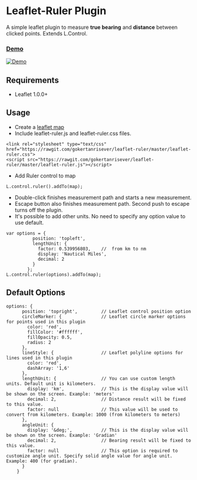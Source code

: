 # Leaflet-Ruler Plugin

A simple leaflet plugin to measure **true bearing** and **distance** between clicked points. Extends L.Control.

### [Demo](http://gokertanrisever.github.io/leaflet-ruler)
[![Demo](https://raw.githubusercontent.com/gokertanrisever/leaflet-ruler/master/examples/leaflet-ruler-demo.png)](http://gokertanrisever.github.io/leaflet-ruler)

## Requirements
- Leaflet 1.0.0+

## Usage

- Create a [leaflet map](http://leafletjs.com/examples/quick-start/)
- Include leaflet-ruler.js and leaflet-ruler.css files.
```
<link rel="stylesheet" type="text/css" href="https://rawgit.com/gokertanrisever/leaflet-ruler/master/leaflet-ruler.css">
<script src="https://rawgit.com/gokertanrisever/leaflet-ruler/master/leaflet-ruler.js"></script>
```
- Add Ruler control to map
```
L.control.ruler().addTo(map);
```
- Double-click finishes measurement path and starts a new measurement.
- Escape button also finishes measurement path. Second push to escape turns off the plugin.
- It's possible to add other units. No need to specify any option value to use default.
```
var options = {
          position: 'topleft',
          lengthUnit: {
            factor: 0.539956803,    //  from km to nm
            display: 'Nautical Miles',
            decimal: 2
          }
        };
L.control.ruler(options).addTo(map);
```
 

## Default Options

```
options: {
      position: 'topright',         // Leaflet control position option
      circleMarker: {               // Leaflet circle marker options for points used in this plugin
        color: 'red',
        fillColor: '#ffffff',
        fillOpacity: 0.5,
        radius: 2
      },
      lineStyle: {                  // Leaflet polyline options for lines used in this plugin
        color: 'red',
        dashArray: '1,6'
      },
      lengthUnit: {                 // You can use custom length units. Default unit is kilometers.
        display: 'km',              // This is the display value will be shown on the screen. Example: 'meters'
        decimal: 2,                 // Distance result will be fixed to this value. 
        factor: null                // This value will be used to convert from kilometers. Example: 1000 (from kilometers to meters)  
      },
      angleUnit: {
        display: '&deg;',           // This is the display value will be shown on the screen. Example: 'Gradian'
        decimal: 2,                 // Bearing result will be fixed to this value.
        factor: null                // This option is required to customize angle unit. Specify solid angle value for angle unit. Example: 400 (for gradian).
      }
    }
```


